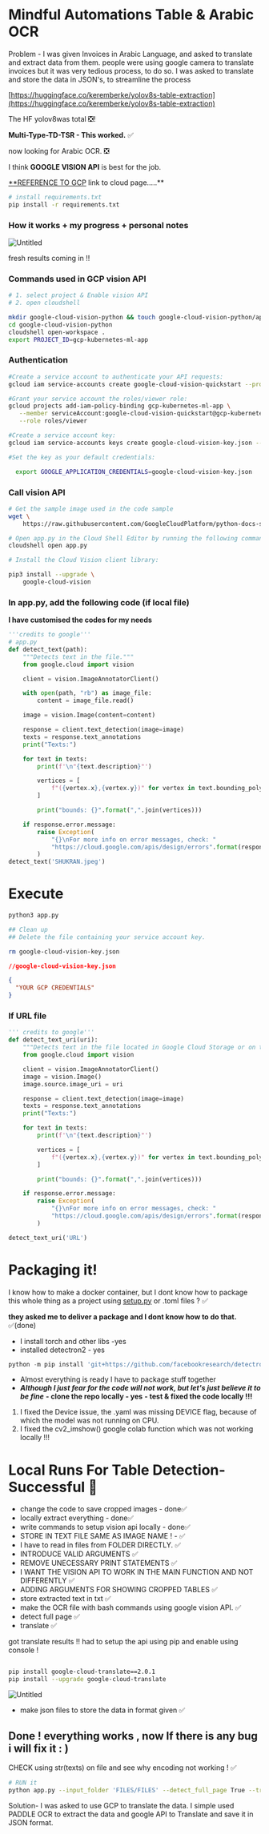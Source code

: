 # Mindful Automations Table & Arabic OCR

Problem - 
I was given Invoices in Arabic Language, and asked to translate and extract data from them. people were using google camera to translate invoices but it was very tedious process, to do so. I was asked to translate and store the data in JSON's, to streamline the process

[https://huggingface.co/keremberke/yolov8s-table-extraction](https://huggingface.co/keremberke/yolov8s-table-extraction) 

The HF yolov8was total ❎!

****Multi-Type-TD-TSR - This worked.**** ✅

now looking for Arabic OCR. ❎

I think **GOOGLE VISION API** is best for the job.  

[**REFERENCE TO GCP](https://cloud.google.com/vision/docs/ocr?_ga=2.134025102.-1000806481.1689720701&cloudshell=false&apix_params=%7B%22resource%22%3A%7B%22requests%22%3A%5B%7B%22features%22%3A%5B%7B%22type%22%3A%22TEXT_DETECTION%22%7D%5D%2C%22image%22%3A%7B%22source%22%3A%7B%22imageUri%22%3A%22gs%3A%2F%2Fcloud-samples-data%2Fvision%2Focr%2Fsign.jpg%22%7D%7D%7D%5D%7D%7D#try_it) link to cloud page…..**

```bash
# install requirements.txt
pip install -r requirements.txt
```

### How it works + my progress + personal notes

![Untitled](Mindful%20Automations%20Table%20&%20Arabic%20OCR%20f157866291334892acd0d80731d68c0e/Untitled.png)

fresh results coming in !!

### Commands used in GCP vision API

```bash
# 1. select project & Enable vision API
# 2. open cloudshell

mkdir google-cloud-vision-python && touch google-cloud-vision-python/app.py
cd google-cloud-vision-python
cloudshell open-workspace .
export PROJECT_ID=gcp-kubernetes-ml-app
```

### Authentication

```bash
#Create a service account to authenticate your API requests:
gcloud iam service-accounts create google-cloud-vision-quickstart --project gcp-kubernetes-ml-app

#Grant your service account the roles/viewer role:
gcloud projects add-iam-policy-binding gcp-kubernetes-ml-app \
   --member serviceAccount:google-cloud-vision-quickstart@gcp-kubernetes-ml-app.iam.gserviceaccount.com \
   --role roles/viewer

#Create a service account key:
gcloud iam service-accounts keys create google-cloud-vision-key.json --iam-account  google-cloud-vision-quickstart@gcp-kubernetes-ml-app.iam.gserviceaccount.com

#Set the key as your default credentials:

  export GOOGLE_APPLICATION_CREDENTIALS=google-cloud-vision-key.json
```

### Call vision API

```bash
# Get the sample image used in the code sample
wget \
    https://raw.githubusercontent.com/GoogleCloudPlatform/python-docs-samples/main/vision/snippets/quickstart/resources/wakeupcat.jpg

# Open app.py in the Cloud Shell Editor by running the following command in your terminal:
cloudshell open app.py

# Install the Cloud Vision client library:

pip3 install --upgrade \
    google-cloud-vision
```

### In app.py, add the following code (if local file)
**I have customised the codes for my needs**
```python
'''credits to google'''
# app.py
def detect_text(path):
    """Detects text in the file."""
    from google.cloud import vision

    client = vision.ImageAnnotatorClient()

    with open(path, "rb") as image_file:
        content = image_file.read()

    image = vision.Image(content=content)

    response = client.text_detection(image=image)
    texts = response.text_annotations
    print("Texts:")

    for text in texts:
        print(f'\n"{text.description}"')

        vertices = [
            f"({vertex.x},{vertex.y})" for vertex in text.bounding_poly.vertices
        ]

        print("bounds: {}".format(",".join(vertices)))

    if response.error.message:
        raise Exception(
            "{}\nFor more info on error messages, check: "
            "https://cloud.google.com/apis/design/errors".format(response.error.message)
        )
detect_text('SHUKRAN.jpeg')
```

# Execute

```bash
python3 app.py 

## Clean up
## Delete the file containing your service account key.

rm google-cloud-vision-key.json
```

```json
//google-cloud-vision-key.json

{
  "YOUR GCP CREDENTIALS"
}
```

### If URL file

```python
''' credits to google'''
def detect_text_uri(uri):
    """Detects text in the file located in Google Cloud Storage or on the Web."""
    from google.cloud import vision

    client = vision.ImageAnnotatorClient()
    image = vision.Image()
    image.source.image_uri = uri

    response = client.text_detection(image=image)
    texts = response.text_annotations
    print("Texts:")

    for text in texts:
        print(f'\n"{text.description}"')

        vertices = [
            f"({vertex.x},{vertex.y})" for vertex in text.bounding_poly.vertices
        ]

        print("bounds: {}".format(",".join(vertices)))

    if response.error.message:
        raise Exception(
            "{}\nFor more info on error messages, check: "
            "https://cloud.google.com/apis/design/errors".format(response.error.message)
        )

detect_text_uri('URL')
```

# Packaging it!

I know how to make a docker container, but I dont know how to package this whole thing as a project using [setup.py](http://setup.py) or .toml files ? ✅

************************************************they asked me to deliver a package and I dont know how to do that.************************************************ ✅(done)

- I install torch and other libs -yes
- installed detectron2 - yes

```python
python -m pip install 'git+https://github.com/facebookresearch/detectron2.git'
```

- Almost everything is ready I have to package stuff together
- ***Although I just fear for the code will not work, but let's just believe it to be fine***
**- clone the repo locally  -  yes**
**- test & fixed the code locally  !!!**
1. I fixed the Device issue, the .yaml was missing DEVICE flag, because of which the model was not running on CPU.
2. I fixed the cv2_imshow() google colab function which was not working locally !!!

# Local Runs For Table Detection- Successful 🥳

- change the code to save cropped images - done✅
- locally extract everything - done✅
- write commands to setup vision api locally - done✅
- STORE IN TEXT FILE SAME AS IMAGE NAME ! - ✅
- I have to read in files from FOLDER DIRECTLY. ✅
- INTRODUCE VALID ARGUMENTS ✅
- REMOVE UNECESSARY PRINT STATEMENTS ✅
- I WANT THE VISION API TO WORK IN THE MAIN FUNCTION AND NOT DIFFERENTLY ✅
- ADDING ARGUMENTS FOR SHOWING CROPPED TABLES ✅
- store extracted text in txt ✅
- make the OCR file with bash commands using google vision API. ✅
- detect full page ✅
- translate ✅

got translate results !! had to setup the api using pip and enable using console !

```bash

pip install google-cloud-translate==2.0.1
pip install --upgrade google-cloud-translate

```

![Untitled](Mindful%20Automations%20Table%20&%20Arabic%20OCR%20f157866291334892acd0d80731d68c0e/Untitled%201.png)

- make json files to store the data in format given ✅

## Done ! everything works , now If there is any bug i will fix it : )

CHECK using str(texts) on file and see why encoding not working ! ✅

```bash
# RUN it
python app.py --input_folder 'FILES/FILES' --detect_full_page True --translate True
```


Solution-
I was asked to use GCP to translate the data. I simple used PADDLE OCR to extract the data and google API to Translate and save it in JSON format.
